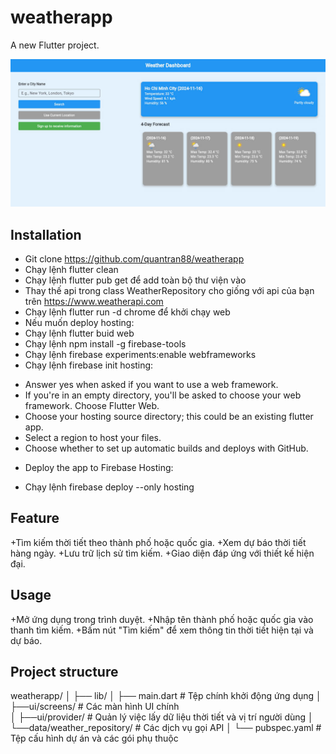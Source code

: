 # weatherapp

A new Flutter project.

![Screenshot](/images/z6037964477812_2da76afcbf82cd6332ce1b5161eeec9a.jpg)
## Installation
- Git clone https://github.com/quantran88/weatherapp
- Chạy lệnh flutter clean 
- Chạy lệnh flutter pub get để add toàn bộ thư viện vào
- Thay thế api trong class WeatherRepository cho giống với api của bạn trên https://www.weatherapi.com
- Chạy lệnh flutter run -d chrome để khởi chạy web
- Nếu muốn deploy hosting:
- Chạy lệnh flutter buid web 
- Chạy lệnh npm install -g firebase-tools
- Chạy lệnh firebase experiments:enable webframeworks
- Chạy lệnh firebase init hosting:
+ Answer yes when asked if you want to use a web framework.
+ If you're in an empty directory, you'll be asked to choose your web framework. Choose Flutter Web.
+ Choose your hosting source directory; this could be an existing flutter app.
+ Select a region to host your files.
+ Choose whether to set up automatic builds and deploys with GitHub.
- Deploy the app to Firebase Hosting:
+ Chạy lệnh firebase deploy --only hosting
## Feature
+Tìm kiếm thời tiết theo thành phố hoặc quốc gia.
+Xem dự báo thời tiết hàng ngày.
+Lưu trữ lịch sử tìm kiếm.
+Giao diện đáp ứng với thiết kế hiện đại.
## Usage
+Mở ứng dụng trong trình duyệt.
+Nhập tên thành phố hoặc quốc gia vào thanh tìm kiếm.
+Bấm nút "Tìm kiếm" để xem thông tin thời tiết hiện tại và dự báo.
## Project structure
weatherapp/
│
├── lib/
│   ├── main.dart                        # Tệp chính khởi động ứng dụng
│   ├──ui/screens/                       # Các màn hình UI chính   
│   ├──ui/provider/                      # Quản lý việc lấy dữ liệu thời tiết và vị trí người dùng
│   └──data/weather_repository/          # Các dịch vụ gọi API
│
└── pubspec.yaml                         # Tệp cấu hình dự án và các gói phụ thuộc
